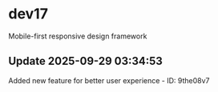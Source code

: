 # dev17
Mobile-first responsive design framework

## Update 2025-09-29 03:34:53
Added new feature for better user experience - ID: 9the08v7


